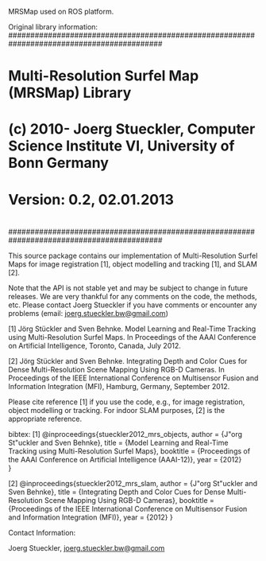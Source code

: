 ﻿MRSMap used on ROS platform.



Original library information:
###########################################################################################
#                                                                                         #
#  Multi-Resolution Surfel Map (MRSMap) Library                                           #
#  (c) 2010- Joerg Stueckler, Computer Science Institute VI, University of Bonn Germany   #
#                                                                                         #
#  Version: 0.2, 02.01.2013                                                               #
#                                                                                         #
###########################################################################################


This source package contains our implementation of Multi-Resolution Surfel Maps for
image registration [1], object modelling and tracking [1], and SLAM [2].

Note that the API is not stable yet and may be subject to change in future releases.
We are very thankful for any comments on the code, the methods, etc. 
Please contact Joerg Stueckler if you have comments or encounter any problems (email: joerg.stueckler.bw@gmail.com)

[1] Jörg Stückler and Sven Behnke. Model Learning and Real-Time Tracking using Multi-Resolution Surfel Maps.
    In Proceedings of the AAAI Conference on Artificial Intelligence, Toronto, Canada, July 2012. 

[2] Jörg Stückler and Sven Behnke. Integrating Depth and Color Cues for Dense Multi-Resolution Scene Mapping Using RGB-D Cameras.
    In Proceedings of the IEEE International Conference on Multisensor Fusion and Information Integration (MFI), Hamburg, Germany, September 2012.


Please cite reference [1] if you use the code, e.g., for image registration, object modelling or tracking.
For indoor SLAM purposes, [2] is the appropriate reference.

bibtex:
[1]
@inproceedings{stueckler2012_mrs_objects,
  author = {J\"org St\"uckler and Sven Behnke},
  title = {Model Learning and Real-Time Tracking using Multi-Resolution Surfel Maps},
  booktitle = {Proceedings of the AAAI Conference on Artificial Intelligence (AAAI-12)},
  year = {2012}  
}

[2]
@inproceedings{stueckler2012_mrs_slam,
  author = {J\"org St\"uckler and Sven Behnke},
  title = {Integrating Depth and Color Cues for Dense Multi-Resolution Scene Mapping Using RGB-D Cameras},
  booktitle = {Proceedings of the IEEE International Conference on Multisensor Fusion and Information Integration (MFI)},
  year = {2012}
}


Contact Information:

Joerg Stueckler, joerg.stueckler.bw@gmail.com